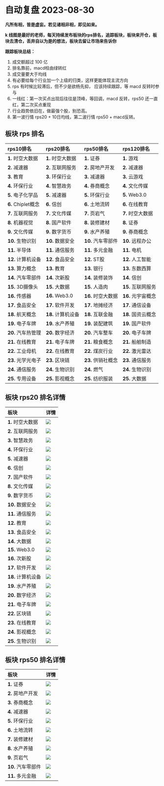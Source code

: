 # 自动复盘 2023-08-30

**凡所有相，皆是虚妄。若见诸相非相，即见如来。**

**k 线图是最好的老师，每天持续发布板块的rps排名，追踪板块，板块来开仓，板块去清仓，丢弃自以为是的想法，板块去留让市场来告诉你**
        
**跟踪板块总结：**
1. 成交额超过 100 亿
2. 排名靠前，macd柱由绿转红
3. 成交量要大于均线
4. 有必要给每个行业加一个上级的归类，这样更能体现主流方向
5. rps 有时候比较滞后，但不少是欲杨先抑， 应该持续跟踪，等 macd 反转时参与
6. 一线红：第一次买点出现后往往是顶峰，等回调，macd 反转，rps50 还一直红，第二次买点重现
7. 行业趋势依旧在，做最强个股，别恐高。
8. 第一波行情 rps20 + 10日均线，第二波行情 rps50 + macd反转。
        
## 板块 rps 排名
| rps10排名          | rps20排名          | rps50排名          | rps120排名         |
|:-------------------|:-------------------|:-------------------|:-------------------|
| **1.** 时空大数据  | **1.** 时空大数据  | **1.** 证券        | **1.** 游戏        |
| **2.** 减速器      | **2.** 互联网服务  | **2.** 房地产开发  | **2.** 减速器      |
| **3.** 教育        | **3.** 环保行业    | **3.** 减速器      | **3.** 云游戏      |
| **4.** 环保行业    | **4.** 智慧政务    | **4.** 券商概念    | **4.** 文化传媒    |
| **5.** 电子化学品  | **5.** 减速器      | **5.** 环保行业    | **5.** Web3.0      |
| **6.** Chiplet概念 | **6.** 信创        | **6.** 土地流转    | **6.** 在线教育    |
| **7.** 互联网服务  | **7.** 文化传媒    | **7.** 页岩气      | **7.** 时空大数据  |
| **8.** 机器视觉    | **8.** 国产软件    | **8.** 装修建材    | **8.** 证券        |
| **9.** 文化传媒    | **9.** 数字货币    | **9.** 水产养殖    | **9.** 券商概念    |
| **10.** 生物识别   | **10.** 数据安全   | **10.** 汽车零部件 | **10.** 远程办公   |
| **11.** 半导体     | **11.** 通信服务   | **11.** 多元金融   | **11.** 电机       |
| **12.** 计算机设备 | **12.** 食品安全   | **12.** ST股       | **12.** 人工智能   |
| **13.** 算力概念   | **13.** 教育       | **13.** 银行       | **13.** 东数西算   |
| **14.** 汽车零部件 | **14.** 次新股     | **14.** 装修装饰   | **14.** 信创       |
| **15.** 3D摄像头   | **15.** 大数据     | **15.** 人造肉     | **15.** 互联网服务 |
| **16.** 传感器     | **16.** Web3.0     | **16.** 时空大数据 | **16.** 元宇宙概念 |
| **17.** 食品安全   | **17.** 软件开发   | **17.** 地摊经济   | **17.** 通信设备   |
| **18.** 航天概念   | **18.** 计算机设备 | **18.** 互联金融   | **18.** 国资云概念 |
| **19.** 电子车牌   | **19.** 水产养殖   | **19.** 装配建筑   | **19.** 国产软件   |
| **20.** 汽车热管理 | **20.** 数字经济   | **20.** 汽车整车   | **20.** 电子车牌   |
| **21.** 在线教育   | **21.** 电子车牌   | **21.** 粮食概念   | **21.** 船舶制造   |
| **22.** 工业母机   | **22.** 在线教育   | **22.** 煤炭行业   | **22.** 激光雷达   |
| **23.** 光学光电子 | **23.** 区块链     | **23.** 供销社概念 | **23.** 通信服务   |
| **24.** 通信服务   | **24.** 生物识别   | **24.** 燃气       | **24.** 生物识别   |
| **25.** 专用设备   | **25.** 影视概念   | **25.** 纺织服装   | **25.** 大数据     |
## 板块 rps20 排名详情
| 板块               | 详情                                                                                                |
|:-------------------|:----------------------------------------------------------------------------------------------------|
| **1.** 时空大数据  | ![](https://sykent-blog-image.oss-cn-beijing.aliyuncs.com/quant/image/2023/8/1693382735124-tmp.jpg) |
| **2.** 互联网服务  | ![](https://sykent-blog-image.oss-cn-beijing.aliyuncs.com/quant/image/2023/8/1693382736606-tmp.jpg) |
| **3.** 智慧政务    | ![](https://sykent-blog-image.oss-cn-beijing.aliyuncs.com/quant/image/2023/8/1693382737777-tmp.jpg) |
| **4.** 环保行业    | ![](https://sykent-blog-image.oss-cn-beijing.aliyuncs.com/quant/image/2023/8/1693382738836-tmp.jpg) |
| **5.** 减速器      | ![](https://sykent-blog-image.oss-cn-beijing.aliyuncs.com/quant/image/2023/8/1693382740022-tmp.jpg) |
| **6.** 信创        | ![](https://sykent-blog-image.oss-cn-beijing.aliyuncs.com/quant/image/2023/8/1693382741121-tmp.jpg) |
| **7.** 国产软件    | ![](https://sykent-blog-image.oss-cn-beijing.aliyuncs.com/quant/image/2023/8/1693382742183-tmp.jpg) |
| **8.** 文化传媒    | ![](https://sykent-blog-image.oss-cn-beijing.aliyuncs.com/quant/image/2023/8/1693382743321-tmp.jpg) |
| **9.** 数字货币    | ![](https://sykent-blog-image.oss-cn-beijing.aliyuncs.com/quant/image/2023/8/1693382744404-tmp.jpg) |
| **10.** 数据安全   | ![](https://sykent-blog-image.oss-cn-beijing.aliyuncs.com/quant/image/2023/8/1693382745574-tmp.jpg) |
| **11.** 通信服务   | ![](https://sykent-blog-image.oss-cn-beijing.aliyuncs.com/quant/image/2023/8/1693382746638-tmp.jpg) |
| **12.** 教育       | ![](https://sykent-blog-image.oss-cn-beijing.aliyuncs.com/quant/image/2023/8/1693382747778-tmp.jpg) |
| **13.** 食品安全   | ![](https://sykent-blog-image.oss-cn-beijing.aliyuncs.com/quant/image/2023/8/1693382748871-tmp.jpg) |
| **14.** 大数据     | ![](https://sykent-blog-image.oss-cn-beijing.aliyuncs.com/quant/image/2023/8/1693382750092-tmp.jpg) |
| **15.** Web3.0     | ![](https://sykent-blog-image.oss-cn-beijing.aliyuncs.com/quant/image/2023/8/1693382751068-tmp.jpg) |
| **16.** 次新股     | ![](https://sykent-blog-image.oss-cn-beijing.aliyuncs.com/quant/image/2023/8/1693382752223-tmp.jpg) |
| **17.** 软件开发   | ![](https://sykent-blog-image.oss-cn-beijing.aliyuncs.com/quant/image/2023/8/1693382753347-tmp.jpg) |
| **18.** 计算机设备 | ![](https://sykent-blog-image.oss-cn-beijing.aliyuncs.com/quant/image/2023/8/1693382754478-tmp.jpg) |
| **19.** 水产养殖   | ![](https://sykent-blog-image.oss-cn-beijing.aliyuncs.com/quant/image/2023/8/1693382755516-tmp.jpg) |
| **20.** 数字经济   | ![](https://sykent-blog-image.oss-cn-beijing.aliyuncs.com/quant/image/2023/8/1693382756481-tmp.jpg) |
| **21.** 电子车牌   | ![](https://sykent-blog-image.oss-cn-beijing.aliyuncs.com/quant/image/2023/8/1693382757463-tmp.jpg) |
| **22.** 区块链     | ![](https://sykent-blog-image.oss-cn-beijing.aliyuncs.com/quant/image/2023/8/1693382758496-tmp.jpg) |
| **23.** 在线教育   | ![](https://sykent-blog-image.oss-cn-beijing.aliyuncs.com/quant/image/2023/8/1693382759521-tmp.jpg) |
| **24.** 影视概念   | ![](https://sykent-blog-image.oss-cn-beijing.aliyuncs.com/quant/image/2023/8/1693382760576-tmp.jpg) |
| **25.** 生物识别   | ![](https://sykent-blog-image.oss-cn-beijing.aliyuncs.com/quant/image/2023/8/1693382761620-tmp.jpg) |
## 板块 rps50 排名详情
| 板块               | 详情                                                                                                |
|:-------------------|:----------------------------------------------------------------------------------------------------|
| **1.** 证券        | ![](https://sykent-blog-image.oss-cn-beijing.aliyuncs.com/quant/image/2023/8/1693382762694-tmp.jpg) |
| **2.** 房地产开发  | ![](https://sykent-blog-image.oss-cn-beijing.aliyuncs.com/quant/image/2023/8/1693382763766-tmp.jpg) |
| **3.** 券商概念    | ![](https://sykent-blog-image.oss-cn-beijing.aliyuncs.com/quant/image/2023/8/1693382764862-tmp.jpg) |
| **4.** 减速器      | ![](https://sykent-blog-image.oss-cn-beijing.aliyuncs.com/quant/image/2023/8/1693382765917-tmp.jpg) |
| **5.** 环保行业    | ![](https://sykent-blog-image.oss-cn-beijing.aliyuncs.com/quant/image/2023/8/1693382766967-tmp.jpg) |
| **6.** 土地流转    | ![](https://sykent-blog-image.oss-cn-beijing.aliyuncs.com/quant/image/2023/8/1693382768150-tmp.jpg) |
| **7.** 装修建材    | ![](https://sykent-blog-image.oss-cn-beijing.aliyuncs.com/quant/image/2023/8/1693382769159-tmp.jpg) |
| **8.** 水产养殖    | ![](https://sykent-blog-image.oss-cn-beijing.aliyuncs.com/quant/image/2023/8/1693382770242-tmp.jpg) |
| **9.** 页岩气      | ![](https://sykent-blog-image.oss-cn-beijing.aliyuncs.com/quant/image/2023/8/1693382771261-tmp.jpg) |
| **10.** 汽车零部件 | ![](https://sykent-blog-image.oss-cn-beijing.aliyuncs.com/quant/image/2023/8/1693382772297-tmp.jpg) |
| **11.** 多元金融   | ![](https://sykent-blog-image.oss-cn-beijing.aliyuncs.com/quant/image/2023/8/1693382773425-tmp.jpg) |